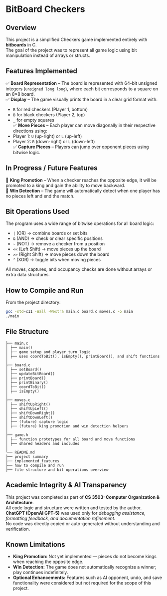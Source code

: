 # BitBoard Checkers

## Overview

This project is a simplified Checkers game implemented entirely with **bitboards** in C.  
The goal of the project was to represent all game logic using bit manipulation instead of arrays or structs.

## Features Implemented

✅ **Board Representation** – The board is represented with 64-bit unsigned integers (`unsigned long long`), where each bit corresponds to a square on an 8×8 board.  
✅ **Display** – The game visually prints the board in a clear grid format with:

- `R` for red checkers (Player 1, bottom)
- `B` for black checkers (Player 2, top)
- `_` for empty squares  
  ✅ **Move Pieces** – Each player can move diagonally in their respective directions using:
- Player 1: `U` (up-right) or `L` (up-left)
- Player 2: `R` (down-right) or `L` (down-left)  
  ✅ **Capture Pieces** – Players can jump over opponent pieces using bitwise logic.

## In Progress / Future Features

🔸 **King Promotion** – When a checker reaches the opposite edge, it will be promoted to a king and gain the ability to move backward.  
🔸 **Win Detection** – The game will automatically detect when one player has no pieces left and end the match.

## Bit Operations Used

The program uses a wide range of bitwise operations for all board logic:

- `|` (OR) → combine boards or set bits
- `&` (AND) → check or clear specific positions
- `~` (NOT) → remove a checker from a position
- `<<` (Left Shift) → move pieces up the board
- `>>` (Right Shift) → move pieces down the board
- `^` (XOR) → toggle bits when moving pieces

All moves, captures, and occupancy checks are done without arrays or extra data structures.

## How to Compile and Run

From the project directory:

```bash
gcc -std=c11 -Wall -Wextra main.c board.c moves.c -o main
./main
```

## File Structure

```
├── main.c
│ ├── main()
│ ├── game setup and player turn logic
│ ├── uses coordToBit(), isEmpty(), printBoard(), and shift functions
│
├── board.c
│ ├── setBoard()
│ ├── updateBitBoard()
│ ├── printBoard()
│ ├── printBinary()
│ ├── coordToBit()
│ ├── isEmpty()
│
├── moves.c
│ ├── shiftUpRight()
│ ├── shiftUpLeft()
│ ├── shiftDownRight()
│ ├── shiftDownLeft()
│ ├── (future) capture logic
│ ├── (future) king promotion and win detection helpers
│
├── game.h
│ ├── function prototypes for all board and move functions
│ ├── shared headers and includes
│
└── README.md
├── project summary
├── implemented features
├── how to compile and run
├── file structure and bit operations overview
```

## Academic Integrity & AI Transparency

This project was completed as part of **CS 3503: Computer Organization & Architecture**.  
All code logic and structure were written and tested by the author.  
**ChatGPT (OpenAI GPT-5)** was used only for _debugging assistance, formatting feedback, and documentation refinement_.  
No code was directly copied or auto-generated without understanding and verification.

## Known Limitations

- **King Promotion:** Not yet implemented — pieces do not become kings when reaching the opposite edge.
- **Win Detection:** The game does not automatically recognize a winner; play continues indefinitely.
- **Optional Enhancements:** Features such as AI opponent, undo, and save functionality were considered but not required for the scope of this project.
